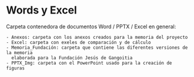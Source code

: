 # Words y Excel

Carpeta contenedora de documentos Word / PPTX / Excel en general:

    - Anexos: carpeta con los anexos creados para la memoria del proyecto
    - Excel: carpeta con exeles de comparación y de cálculo
    - Memoria_Fundación: carpeta que contiene las diferentes versiones de la memoria
      elaborada para la Fundación Jesús de Gangoitia
    - PPTX_Img: carpeta con el PowerPoint usado para la creación de figuras
